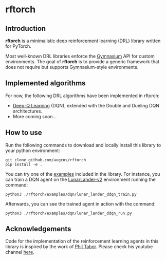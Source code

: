 # __rftorch__
## Introduction
__rftorch__ is a minimalistic deep reinforcement learning (DRL) library written for PyTorch. 

Most well-known DRL libraries enforce the [Gymnasium]() API for custom environments. The goal of __rftorch__ is to provide a generic framework that does not require but supports Gymnasium-style environments.

## Implemented algorithms
For now, the following DRL algorithms have been implemented in rftorch:
* [Deep-Q Learning](https://arxiv.org/pdf/1312.5602.pdf) (DQN), extended with the Double and Dueling DQN architectures.
* More coming soon...

## How to use
Run the following commands to download and locally install this library to your python environment:
```
git clone github.com/augcos/rftorch
pip install -e .
```

You can try one of the [examples](https://github.com/augcos/rftorch/examples) included in the library. For instance, you can train a DQN agent on the [LunarLander-v2](https://gymnasium.farama.org/environments/box2d/lunar_lander) environment running the command:
```
python3 ./rftorch/examples/dqn/lunar_lander_ddqn_train.py
```

Afterwards, you can see the trained agent in action with the command:
```
python3 ./rftorch/examples/dqn/lunar_lander_ddqn_run.py
```

## Acknowledgements
Code for the implementation of the reinforcement learning agents in this library is inspired by the work of [Phil Tabor](https://github.com/philtabor). Please check his youtube channel [here](https://www.youtube.com/c/MachineLearningwithPhil).